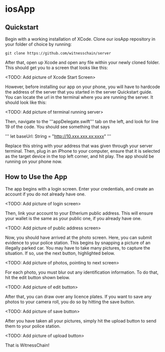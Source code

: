 # iosApp

## Quickstart

Begin with a working installation of XCode. Clone our iosApp repository in your folder of choice by running:

```
git clone https://github.com/witnesschain/server

```
After that, open up Xcode and open any file within your newly cloned folder. This should get you to a screen that looks like this:

<TODO: Add picture of Xcode Start Screen>

However, before installing our app on your phone, you will have to hardcode the address of the server that you started in the server Quickstart guide. You can locate the url in the terminal where you are running the server. It should look like this:

<TODO: Add picture of terminal running server>

Then, navigate to the '''appDelegate.swift''' tab on the left, and look for line 19 of the code. You should see something that says

'''
let baseUrl: String = "http://10.xxx.xxx.xx:xxxx"
'''

Replace this string with your address that was given through your server terminal. Then, plug in an iPhone to your computer, ensure that it is selected as the target device in the top left corner, and hit play. The app should be running on your phone now.


## How to Use the App

The app begins with a login screen. Enter your credentials, and create an account if you do not already have one.

<TODO: Add picture of login screen>

Then, link your account to your Etherium public address. This will ensure your wallet is the same as your public one, if you already have one.

<TODO: Add picture of public address screen>

Now, you should have arrived at the photo screen. Here, you can submit evidence to your police station. This begins by snapping a picture of an illegally parked car. You may have to take many pictures, to capture the situation. If so, use the next button, highlighted below.

<TODO: Add picture of photos, pointing to next screen>

For each photo, you must blur out any identification information. To do that, hit the edit button shown below.

<TODO: Add picture of edit button>

After that, you can draw over any licence plates. If you want to save any photos to your camera roll, you do so by hitting the save button.

<TODO: Add picture of save button>

After you have taken all your pictures, simply hit the upload button to send them to your police station.

<TODO: Add picture of upload button>

That is WitnessChain!

